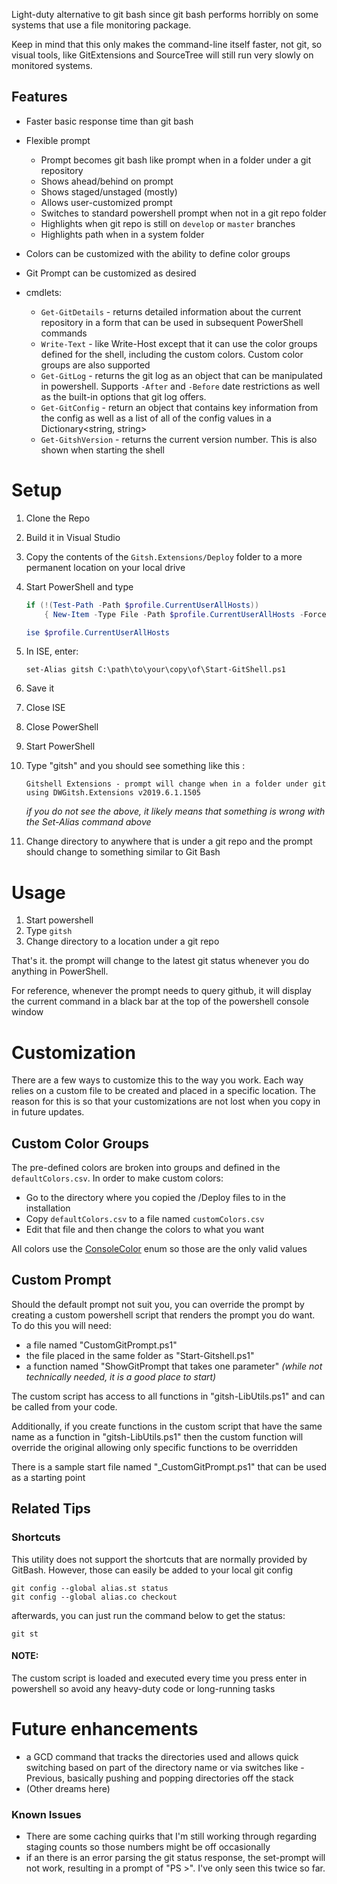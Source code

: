 ﻿
Light-duty alternative to git bash since git bash performs horribly on some systems that use a file monitoring package. 

Keep in mind that this only makes the command-line itself faster, not git, so visual tools, like GitExtensions and SourceTree will still run very slowly on monitored systems.


## Features
- Faster basic response time than git bash
- Flexible prompt
  - Prompt becomes git bash like prompt when in a folder under a git repository
  - Shows ahead/behind on prompt
  - Shows staged/unstaged (mostly)
  - Allows user-customized prompt
  - Switches to standard powershell prompt when not in a git repo folder
  - Highlights when git repo is still on `develop` or `master` branches
  - Highlights path when in a system folder
  
- Colors can be customized with the ability to define color groups
- Git Prompt can be customized as desired
- cmdlets:
  - `Get-GitDetails` - returns detailed information about the current repository in a form that can be used in subsequent PowerShell commands
  - `Write-Text` - like Write-Host except that it can use the color groups defined for the shell, including the custom colors.  Custom color groups are also supported
  - `Get-GitLog` - returns the git log as an object that can be manipulated in powershell.  Supports `-After` and `-Before` date restrictions as well as the built-in options that git log offers.
  - `Get-GitConfig` - return an object that contains key information from the config as well as a list of all of the config values in a Dictionary<string, string>
  - `Get-GitshVersion` - returns the current version number.  This is also shown when starting the shell


# Setup
1. Clone the Repo
2. Build it in Visual Studio
3. Copy the contents of the `Gitsh.Extensions/Deploy` folder to a more permanent location on your local drive
4. Start PowerShell and type 
    ```PowerShell
    if (!(Test-Path -Path $profile.CurrentUserAllHosts))
        { New-Item -Type File -Path $profile.CurrentUserAllHosts -Force }

    ise $profile.CurrentUserAllHosts
    ```
5. In ISE, enter:

   ```set-Alias gitsh C:\path\to\your\copy\of\Start-GitShell.ps1```

6. Save it
7. Close ISE
8. Close PowerShell
9. Start PowerShell
10. Type "gitsh" and you should see something like this : 

        Gitshell Extensions - prompt will change when in a folder under git
        using DWGitsh.Extensions v2019.6.1.1505

    _if you do not see the above, it likely means that something is wrong with the Set-Alias command above_

11. Change directory to anywhere that is under a git repo and the prompt should change to something similar to Git Bash

# Usage
1. Start powershell
2. Type `gitsh` 
3. Change directory to a location under a git repo

That's it.  the prompt will change to the latest git status whenever you do anything in PowerShell.  

For reference, whenever the prompt needs to query github, it will display the current command in a black bar at the top of the powershell console window

# Customization
There are a few ways to customize this to the way you work.  Each way relies on a custom file to be created and placed in a specific location.  The reason for this is so that your customizations are not lost when you copy in in future updates.

## Custom Color Groups
The pre-defined colors are broken into groups and defined in the `defaultColors.csv`.  In order to make custom colors:

- Go to the directory where you copied the /Deploy files to in the installation
- Copy `defaultColors.csv` to a file named `customColors.csv`
- Edit that file and then change the colors to what you want

All colors use the [ConsoleColor](https://docs.microsoft.com/en-us/dotnet/api/system.consolecolor?view=netframework-4.7.2) enum so those are the only valid values

## Custom Prompt
Should the default prompt not suit you, you can override the prompt by creating a custom powershell script that renders the prompt you do want.  To do this you will need: 

 - a file named "CustomGitPrompt.ps1"
 - the file placed in the same folder as "Start-Gitshell.ps1"
 - a function named "ShowGitPrompt that takes one parameter" _(while not technically needed, it is a good place to start)_

The custom script has access to all functions in "gitsh-LibUtils.ps1" and can be called from your code.

Additionally, if you create functions in the custom script that have the same name as a function in "gitsh-LibUtils.ps1" then the custom function will override the original allowing only specific functions to be overridden

There is a sample start file named "_CustomGitPrompt.ps1" that can be used as a starting point

## Related Tips
### Shortcuts
This utility does not support the shortcuts that are normally provided by GitBash.  However, those can easily be added to your local git config 

```
git config --global alias.st status
git config --global alias.co checkout
```

afterwards, you can just run the command below to get the status:

``git st``

#### NOTE:
The custom script is loaded and executed every time you press enter in powershell so avoid any heavy-duty code or long-running tasks


# Future enhancements
- a GCD command that tracks the directories used and allows quick switching based on part of the directory name or via switches like -Previous, basically pushing and popping directories off the stack
- (Other dreams here)


### Known Issues
- There are some caching quirks that I'm still working through regarding staging counts so those numbers might be off occasionally
- if an there is an error parsing the git status response, the set-prompt will not work, resulting in a prompt of "PS >".  I've only seen this twice so far.
